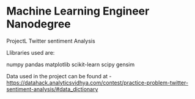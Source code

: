 # Machine Learning Engineer Nanodegree

ProjectL Twitter sentiment Analysis

Llibraries used are:

numpy
pandas
matplotlib
scikit-learn
scipy
gensim

Data used in the project can be found at -
https://datahack.analyticsvidhya.com/contest/practice-problem-twitter-sentiment-analysis/#data_dictionary
